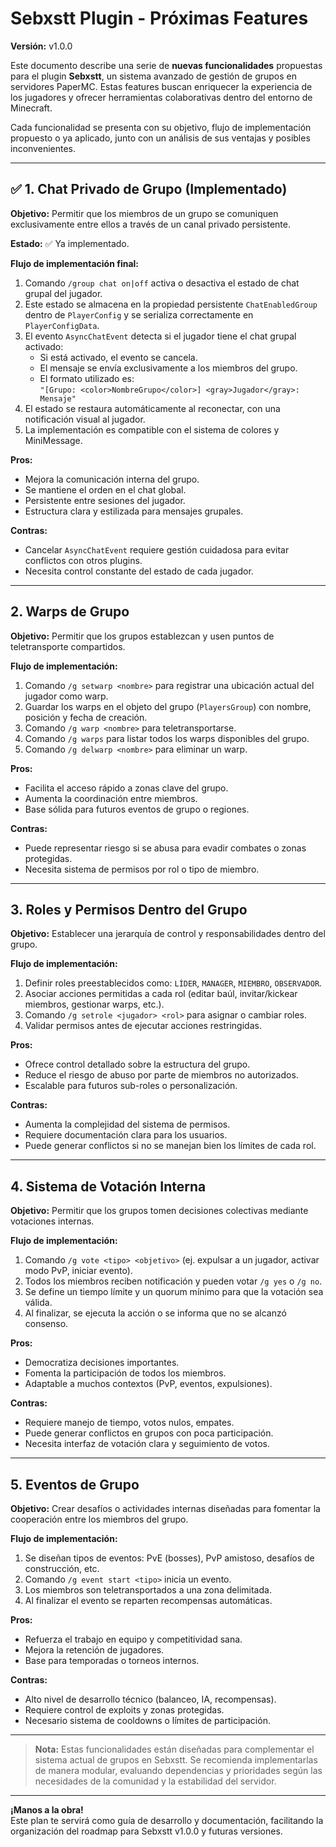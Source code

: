 # Sebxstt Plugin - Próximas Features

**Versión:** v1.0.0

Este documento describe una serie de **nuevas funcionalidades** propuestas para el plugin **Sebxstt**, un sistema avanzado de gestión de grupos en servidores PaperMC. Estas features buscan enriquecer la experiencia de los jugadores y ofrecer herramientas colaborativas dentro del entorno de Minecraft.

Cada funcionalidad se presenta con su objetivo, flujo de implementación propuesto o ya aplicado, junto con un análisis de sus ventajas y posibles inconvenientes.

---

## ✅ 1. Chat Privado de Grupo (Implementado)

**Objetivo:** Permitir que los miembros de un grupo se comuniquen exclusivamente entre ellos a través de un canal privado persistente.

**Estado:** ✅ Ya implementado.

**Flujo de implementación final:**

1. Comando `/group chat on|off` activa o desactiva el estado de chat grupal del jugador.
2. Este estado se almacena en la propiedad persistente `ChatEnabledGroup` dentro de `PlayerConfig` y se serializa correctamente en `PlayerConfigData`.
3. El evento `AsyncChatEvent` detecta si el jugador tiene el chat grupal activado:
    - Si está activado, el evento se cancela.
    - El mensaje se envía exclusivamente a los miembros del grupo.
    - El formato utilizado es:  
      `"[Grupo: <color>NombreGrupo</color>] <gray>Jugador</gray>: Mensaje"`
4. El estado se restaura automáticamente al reconectar, con una notificación visual al jugador.
5. La implementación es compatible con el sistema de colores y MiniMessage.

**Pros:**

- Mejora la comunicación interna del grupo.
- Se mantiene el orden en el chat global.
- Persistente entre sesiones del jugador.
- Estructura clara y estilizada para mensajes grupales.

**Contras:**

- Cancelar `AsyncChatEvent` requiere gestión cuidadosa para evitar conflictos con otros plugins.
- Necesita control constante del estado de cada jugador.

---

## 2. Warps de Grupo

**Objetivo:** Permitir que los grupos establezcan y usen puntos de teletransporte compartidos.

**Flujo de implementación:**

1. Comando `/g setwarp <nombre>` para registrar una ubicación actual del jugador como warp.
2. Guardar los warps en el objeto del grupo (`PlayersGroup`) con nombre, posición y fecha de creación.
3. Comando `/g warp <nombre>` para teletransportarse.
4. Comando `/g warps` para listar todos los warps disponibles del grupo.
5. Comando `/g delwarp <nombre>` para eliminar un warp.

**Pros:**

- Facilita el acceso rápido a zonas clave del grupo.
- Aumenta la coordinación entre miembros.
- Base sólida para futuros eventos de grupo o regiones.

**Contras:**

- Puede representar riesgo si se abusa para evadir combates o zonas protegidas.
- Necesita sistema de permisos por rol o tipo de miembro.

---

## 3. Roles y Permisos Dentro del Grupo

**Objetivo:** Establecer una jerarquía de control y responsabilidades dentro del grupo.

**Flujo de implementación:**

1. Definir roles preestablecidos como: `LÍDER`, `MANAGER`, `MIEMBRO`, `OBSERVADOR`.
2. Asociar acciones permitidas a cada rol (editar baúl, invitar/kickear miembros, gestionar warps, etc.).
3. Comando `/g setrole <jugador> <rol>` para asignar o cambiar roles.
4. Validar permisos antes de ejecutar acciones restringidas.

**Pros:**

- Ofrece control detallado sobre la estructura del grupo.
- Reduce el riesgo de abuso por parte de miembros no autorizados.
- Escalable para futuros sub-roles o personalización.

**Contras:**

- Aumenta la complejidad del sistema de permisos.
- Requiere documentación clara para los usuarios.
- Puede generar conflictos si no se manejan bien los límites de cada rol.

---

## 4. Sistema de Votación Interna

**Objetivo:** Permitir que los grupos tomen decisiones colectivas mediante votaciones internas.

**Flujo de implementación:**

1. Comando `/g vote <tipo> <objetivo>` (ej. expulsar a un jugador, activar modo PvP, iniciar evento).
2. Todos los miembros reciben notificación y pueden votar `/g yes` o `/g no`.
3. Se define un tiempo límite y un quorum mínimo para que la votación sea válida.
4. Al finalizar, se ejecuta la acción o se informa que no se alcanzó consenso.

**Pros:**

- Democratiza decisiones importantes.
- Fomenta la participación de todos los miembros.
- Adaptable a muchos contextos (PvP, eventos, expulsiones).

**Contras:**

- Requiere manejo de tiempo, votos nulos, empates.
- Puede generar conflictos en grupos con poca participación.
- Necesita interfaz de votación clara y seguimiento de votos.

---

## 5. Eventos de Grupo

**Objetivo:** Crear desafíos o actividades internas diseñadas para fomentar la cooperación entre los miembros del grupo.

**Flujo de implementación:**

1. Se diseñan tipos de eventos: PvE (bosses), PvP amistoso, desafíos de construcción, etc.
2. Comando `/g event start <tipo>` inicia un evento.
3. Los miembros son teletransportados a una zona delimitada.
4. Al finalizar el evento se reparten recompensas automáticas.

**Pros:**

- Refuerza el trabajo en equipo y competitividad sana.
- Mejora la retención de jugadores.
- Base para temporadas o torneos internos.

**Contras:**

- Alto nivel de desarrollo técnico (balanceo, IA, recompensas).
- Requiere control de exploits y zonas protegidas.
- Necesario sistema de cooldowns o límites de participación.

---

> **Nota:** Estas funcionalidades están diseñadas para complementar el sistema actual de grupos en Sebxstt. Se recomienda implementarlas de manera modular, evaluando dependencias y prioridades según las necesidades de la comunidad y la estabilidad del servidor.

---

**¡Manos a la obra!**  
Este plan te servirá como guía de desarrollo y documentación, facilitando la organización del roadmap para Sebxstt v1.0.0 y futuras versiones.
